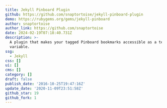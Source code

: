 ```yaml
---
title: Jekyll Pinboard Plugin
github: https://github.com/snaptortoise/jekyll-pinboard-plugin
demo: https://rubygems.org/gems/jekyll-pinboard
author: snaptortoise
author_link: https://github.com/snaptortoise
date: 2024-02-19T07:18:40.731Z
description: >-
  A plugin that makes your tagged Pinboard bookmarks accessible as a template
  variable.
ssg:
  - Jekyll
css: []
ui: []
cms: []
category: []
draft: false
publish_date: '2016-10-25T19:47:16Z'
update_date: '2020-11-09T23:51:58Z'
github_star: 19
github_fork: 1
---
```

